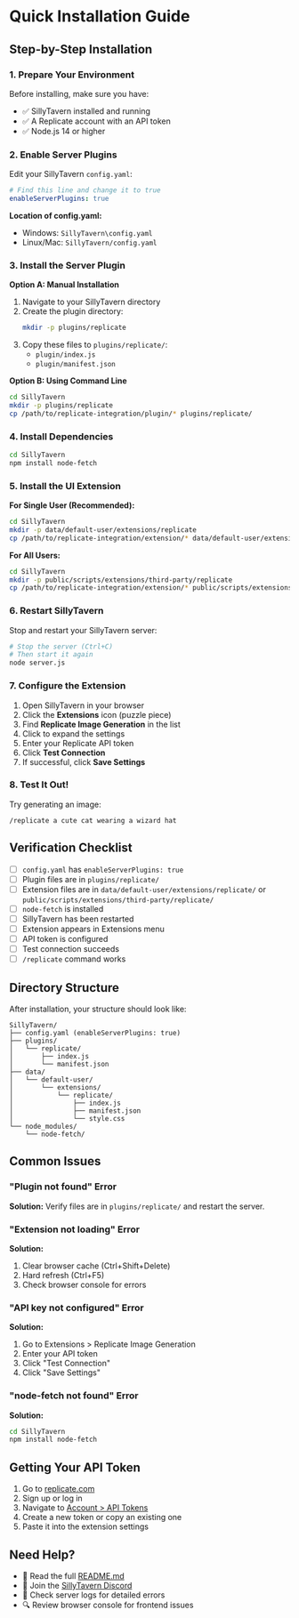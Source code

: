 # Quick Installation Guide

## Step-by-Step Installation

### 1. Prepare Your Environment

Before installing, make sure you have:
- ✅ SillyTavern installed and running
- ✅ A Replicate account with an API token
- ✅ Node.js 14 or higher

### 2. Enable Server Plugins

Edit your SillyTavern `config.yaml`:

```yaml
# Find this line and change it to true
enableServerPlugins: true
```

**Location of config.yaml:**
- Windows: `SillyTavern\config.yaml`
- Linux/Mac: `SillyTavern/config.yaml`

### 3. Install the Server Plugin

**Option A: Manual Installation**

1. Navigate to your SillyTavern directory
2. Create the plugin directory:
   ```bash
   mkdir -p plugins/replicate
   ```
3. Copy these files to `plugins/replicate/`:
   - `plugin/index.js`
   - `plugin/manifest.json`

**Option B: Using Command Line**

```bash
cd SillyTavern
mkdir -p plugins/replicate
cp /path/to/replicate-integration/plugin/* plugins/replicate/
```

### 4. Install Dependencies

```bash
cd SillyTavern
npm install node-fetch
```

### 5. Install the UI Extension

**For Single User (Recommended):**

```bash
cd SillyTavern
mkdir -p data/default-user/extensions/replicate
cp /path/to/replicate-integration/extension/* data/default-user/extensions/replicate/
```

**For All Users:**

```bash
cd SillyTavern
mkdir -p public/scripts/extensions/third-party/replicate
cp /path/to/replicate-integration/extension/* public/scripts/extensions/third-party/replicate/
```

### 6. Restart SillyTavern

Stop and restart your SillyTavern server:

```bash
# Stop the server (Ctrl+C)
# Then start it again
node server.js
```

### 7. Configure the Extension

1. Open SillyTavern in your browser
2. Click the **Extensions** icon (puzzle piece)
3. Find **Replicate Image Generation** in the list
4. Click to expand the settings
5. Enter your Replicate API token
6. Click **Test Connection**
7. If successful, click **Save Settings**

### 8. Test It Out!

Try generating an image:

```
/replicate a cute cat wearing a wizard hat
```

## Verification Checklist

- [ ] `config.yaml` has `enableServerPlugins: true`
- [ ] Plugin files are in `plugins/replicate/`
- [ ] Extension files are in `data/default-user/extensions/replicate/` or `public/scripts/extensions/third-party/replicate/`
- [ ] `node-fetch` is installed
- [ ] SillyTavern has been restarted
- [ ] Extension appears in Extensions menu
- [ ] API token is configured
- [ ] Test connection succeeds
- [ ] `/replicate` command works

## Directory Structure

After installation, your structure should look like:

```
SillyTavern/
├── config.yaml (enableServerPlugins: true)
├── plugins/
│   └── replicate/
│       ├── index.js
│       └── manifest.json
├── data/
│   └── default-user/
│       └── extensions/
│           └── replicate/
│               ├── index.js
│               ├── manifest.json
│               └── style.css
└── node_modules/
    └── node-fetch/
```

## Common Issues

### "Plugin not found" Error

**Solution:** Verify files are in `plugins/replicate/` and restart the server.

### "Extension not loading" Error

**Solution:** 
1. Clear browser cache (Ctrl+Shift+Delete)
2. Hard refresh (Ctrl+F5)
3. Check browser console for errors

### "API key not configured" Error

**Solution:** 
1. Go to Extensions > Replicate Image Generation
2. Enter your API token
3. Click "Test Connection"
4. Click "Save Settings"

### "node-fetch not found" Error

**Solution:**
```bash
cd SillyTavern
npm install node-fetch
```

## Getting Your API Token

1. Go to [replicate.com](https://replicate.com)
2. Sign up or log in
3. Navigate to [Account > API Tokens](https://replicate.com/account/api-tokens)
4. Create a new token or copy an existing one
5. Paste it into the extension settings

## Need Help?

- 📖 Read the full [README.md](README.md)
- 💬 Join the [SillyTavern Discord](https://discord.gg/sillytavern)
- 🐛 Check server logs for detailed errors
- 🔍 Review browser console for frontend issues
